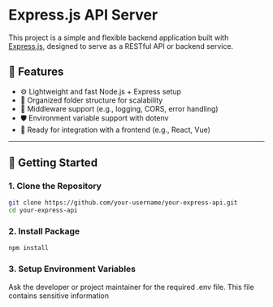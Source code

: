 # Express.js API Server

This project is a simple and flexible backend application built with [Express.js](https://expressjs.com/), designed to serve as a RESTful API or backend service.

## 🔧 Features

- ⚙️ Lightweight and fast Node.js + Express setup
- 📂 Organized folder structure for scalability
- 🔄 Middleware support (e.g., logging, CORS, error handling)
- 🛡️ Environment variable support with dotenv
- 🚀 Ready for integration with a frontend (e.g., React, Vue)

---

## 🚀 Getting Started

### 1. Clone the Repository

```bash
git clone https://github.com/your-username/your-express-api.git
cd your-express-api
```

### 2. Install Package

```bash
npm install
```

### 3. Setup Environment Variables
Ask the developer or project maintainer for the required .env file. This file contains sensitive information



